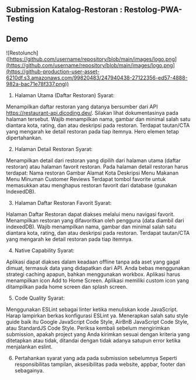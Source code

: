 # 
## Submission Katalog-Restoran : Restolog-PWA-Testing
## Demo


![Restolunch]([https://github.com/username/repository/blob/main/images/logo.png](https://github.com/username/repository/blob/main/images/logo.png](https://github-production-user-asset-6210df.s3.amazonaws.com/99820483/247940438-27122356-ed57-4888-982a-bac71e78f337.png))

1. Halaman Utama (Daftar Restoran)
Syarat:

Menampilkan daftar restoran yang datanya bersumber dari API https://restaurant-api.dicoding.dev/. Silakan lihat dokumentasinya pada halaman tersebut.
Wajib menampilkan nama, gambar dan minimal salah satu diantara kota, rating, dan atau deskripsi pada restoran.
Terdapat tautan/CTA yang mengarah ke detail restoran pada tiap itemnya.
Hero elemen tetap dipertahankan.

2. Halaman Detail Restoran
Syarat:

Menampilkan detail dari restoran yang dipilih dari halaman utama (daftar restoran) atau halaman favorit restoran.
Pada halaman detail restoran harus terdapat:
Nama restoran
Gambar
Alamat
Kota
Deskripsi
Menu Makanan
Menu Minuman
Customer Reviews
Terdapat tombol favorite untuk memasukkan atau menghapus restoran favorit dari database (gunakan IndexedDB).

3. Halaman Daftar Restoran Favorit
Syarat:

Halaman Daftar Restoran dapat diakses melalui menu navigasi favorit.
Menampilkan restoran yang difavoritkan oleh pengguna (data diambil dari indexedDB).
Wajib menampilkan nama, gambar dan minimal salah satu diantara kota, rating, dan atau deskripsi pada restoran.
Terdapat tautan/CTA yang mengarah ke detail restoran pada tiap itemnya.

4. Native Capability
Syarat:

Aplikasi dapat diakses dalam keadaan offline tanpa ada aset yang gagal dimuat, termasuk data yang didapatkan dari API. Anda bebas menggunakan strategi caching apapun, bahkan menggunakan workbox.
Aplikasi harus menampilkan icon Add to Home Screen.
Aplikasi memiliki custom icon yang ditampilkan pada home screen dan splash screen.

5. Code Quality
Syarat:

Menggunakan ESLint sebagai linter ketika menuliskan kode JavaScript. Harap lampirkan berkas konfigurasi ESLint ya.
Menerapkan salah satu style guide baik itu Google JavaScript Code Style, AirBnB JavaScript Code Style, atau StandardJS Code Style.
Periksa kembali sebelum mengirimkan submission, apakah project yang Anda kirimkan sesuai dengan kriteria yang ditetapkan atau tidak, ditandai dengan tidak adanya satupun error ketika menjalankan eslint.

6. Pertahankan syarat yang ada pada submission sebelumnya
Seperti responsibilitas tampilan, aksesibilitas pada website, appbar, footer dan sebagainya.

 
